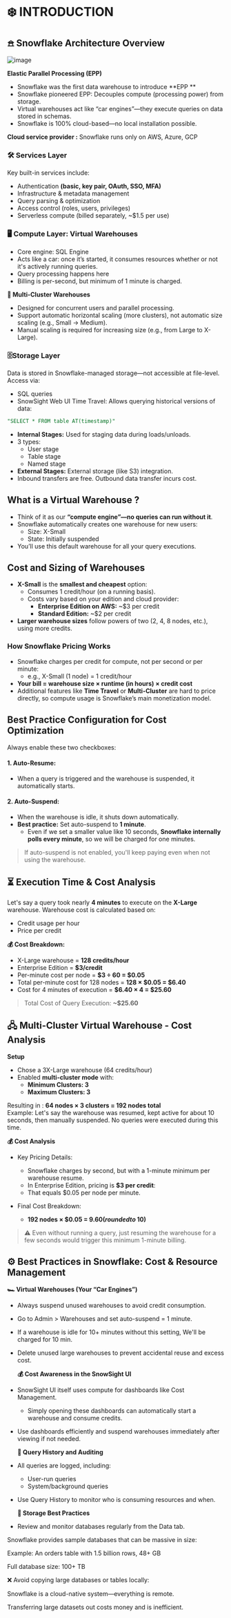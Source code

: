 # ❄️ INTRODUCTION 

## 𖠿 Snowflake Architecture Overview 
![image](https://github.com/user-attachments/assets/36615c05-c0ac-43a0-bc19-08a61c0ea1f2)    

**Elastic Parallel Processing (EPP)**
- Snowflake was the first data warehouse to introduce **EPP **
- Snowflake pioneered EPP: Decouples compute (processing power) from storage.
- Virtual warehouses act like “car engines”—they execute queries on data stored in schemas.
- Snowflake is 100% cloud-based—no local installation possible.

**Cloud service provider :** Snowflake runs only on AWS, Azure, GCP
### 🛠️ Services Layer 
Key built-in services include:
- Authentication **(basic, key pair, OAuth, SSO, MFA)**
- Infrastructure & metadata management
- Query parsing & optimization
- Access control (roles, users, privileges)
- Serverless compute (billed separately, ~$1.5 per use)

### 🖥 Compute Layer: Virtual Warehouses
- Core engine: SQL Engine
- Acts like a car: once it’s started, it consumes resources whether or not it's actively running queries.
- Query processing happens here
- Billing is per-second, but minimum of 1 minute is charged.
   
**🧩 Multi-Cluster Warehouses**
- Designed for concurrent users and parallel processing.
- Support automatic horizontal scaling (more clusters), not automatic size scaling (e.g., Small → Medium).
- Manual scaling is required for increasing size (e.g., from Large to X-Large).

### 🗄️Storage Layer
Data is stored in Snowflake-managed storage—not accessible at file-level.     
Access via:
- SQL queries
- SnowSight Web UI
Time Travel: Allows querying historical versions of data:
```SQL
"SELECT * FROM table AT(timestamp)"
```
- **Internal Stages:** Used for staging data during loads/unloads.
- 3 types:
    - User stage
    - Table stage
    - Named stage
- **External Stages:** External storage (like S3) integration.
- Inbound transfers are free. Outbound data transfer incurs cost.


## What is a Virtual Warehouse ? 
- Think of it as our **“compute engine”—no queries can run without it**.
- Snowflake automatically creates one warehouse for new users:
  - Size: X-Small
  - State: Initially suspended
- You’ll use this default warehouse for all your query executions.

## Cost and Sizing of Warehouses

- **X-Small** is the **smallest and cheapest** option:
  - Consumes 1 credit/hour (on a running basis).
  - Costs vary based on your edition and cloud provider:
      - **Enterprise Edition on AWS:** ~$3 per credit
      - **Standard Edition:** ~$2 per credit
- **Larger warehouse sizes** follow powers of two (2, 4, 8 nodes, etc.), using more credits.

### How Snowflake Pricing Works
- Snowflake charges per credit for compute, not per second or per minute:
  - e.g., X-Small (1 node) = 1 credit/hour
- **Your bill = warehouse size × runtime (in hours) × credit cost**
- Additional features like **Time Travel** or **Multi-Cluster** are hard to price directly, so compute usage is Snowflake’s main monetization model.

## Best Practice Configuration for Cost Optimization
Always enable these two checkboxes:      
#### 1. Auto-Resume:
- When a query is triggered and the warehouse is suspended, it automatically starts.
#### 2. Auto-Suspend:
- When the warehouse is idle, it shuts down automatically.
- **Best practice:** Set auto-suspend to **1 minute**.
  - Even if we set a smaller value like 10 seconds, **Snowflake internally polls every minute**, so we will be charged for one minutes.
> If auto-suspend is not enabled, you'll keep paying even when not using the warehouse.

## ⏳ Execution Time & Cost Analysis

Let's say a query took nearly **4 minutes** to execute on the **X-Large** warehouse.
Warehouse cost is calculated based on:
  - Credit usage per hour
  - Price per credit

**💰 Cost Breakdown:**
- X-Large warehouse = **128 credits/hour**
- Enterprise Edition = **$3/credit**
- Per-minute cost per node = **$3 ÷ 60 = $0.05**
- Total per-minute cost for 128 nodes = **128 × $0.05 = $6.40**
- Cost for 4 minutes of execution = **$6.40 × 4 = $25.60**

> Total Cost of Query Execution: **~$25.60**

## 🖧 Multi-Cluster Virtual Warehouse - Cost Analysis 
**Setup**
- Chose a 3X-Large warehouse (64 credits/hour)
- Enabled **multi-cluster mode** with:
  - **Minimum Clusters: 3**
  - **Maximum Clusters: 3**

Resulting in : **64 nodes × 3 clusters = 192 nodes total**   
Example: Let's say the warehouse was resumed, kept active for about 10 seconds, then manually suspended. No queries were executed during this time.

**💰 Cost Analysis**
- Key Pricing Details:
  - Snowflake charges by second, but with a 1-minute minimum per warehouse resume.
  - In Enterprise Edition, pricing is **$3 per credit**:
  - That equals $0.05 per node per minute.

- Final Cost Breakdown:
  - **192 nodes × $0.05 = $9.60 (rounded to ~$10)**

> ⚠️ Even without running a query, just resuming the warehouse for a few seconds would trigger this minimum 1-minute billing.

## ⚙️ Best Practices in Snowflake: Cost & Resource Management
   **🏎️ Virtual Warehouses (Your “Car Engines”)**
- Always suspend unused warehouses to avoid credit consumption.
- Go to Admin > Warehouses and set auto-suspend = 1 minute.
- If a warehouse is idle for 10+ minutes without this setting, We'll be charged for 10 min.
- Delete unused large warehouses to prevent accidental reuse and excess cost.

   **💰 Cost Awareness in the SnowSight UI**
- SnowSight UI itself uses compute for dashboards like Cost Management.
   - Simply opening these dashboards can automatically start a warehouse and consume credits.
- Use dashboards efficiently and suspend warehouses immediately after viewing if not needed.

  **🧾 Query History and Auditing**
- All queries are logged, including:
   - User-run queries
   - System/background queries
- Use Query History to monitor who is consuming resources and when.

  **💾 Storage Best Practices**
- Review and monitor databases regularly from the Data tab.

Snowflake provides sample databases that can be massive in size:

Example: An orders table with 1.5 billion rows, 48+ GB

Full database size: 100+ TB

❌ Avoid copying large databases or tables locally:

Snowflake is a cloud-native system—everything is remote.

Transferring large datasets out costs money and is inefficient.

